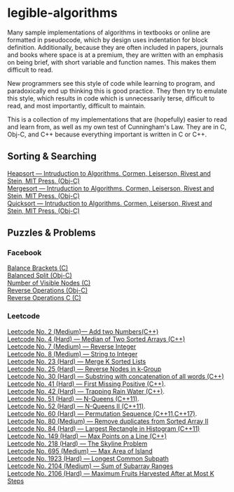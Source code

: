 # legible-algorithms

Many sample implementations of algorithms in textbooks or online are formatted in pseudocode, which by design uses indentation for block definition.  Additionally, because they are often included in papers, journals and books where space is at a premium, they are written with an emphasis on being brief, with short variable and function names.  This makes them difficult to read.

New programmers see this style of code while learning to program, and paradoxically end up thinking this is good practice.  They then try to emulate this style, which results in code which is unnecessarily terse, difficult to read, and most importantly, difficult to maintain.

This is a collection of my implementations that are (hopefully) easier to read and learn from, as well as my own test of Cunningham's Law.  They are in C, Obj-C, and C++ because everything important is written in C or C++.


## Sorting & Searching

<a href="https://github.com/aeu/legible-algorithms/tree/master/sorting/heapsort">Heapsort &mdash; Intruduction to Algorithms. Cormen, Leiserson, Rivest and Stein, MIT Press. (Obj-C)</a>  
<a href="https://github.com/aeu/legible-algorithms/tree/master/sorting/mergesort">Mergesort &mdash; Intruduction to Algorithms. Cormen, Leiserson, Rivest and Stein, MIT Press. (Obj-C)</a>  
<a href="https://github.com/aeu/legible-algorithms/tree/master/sorting/quicksort">Quicksort &mdash; Intruduction to Algorithms. Cormen, Leiserson, Rivest and Stein, MIT Press. (Obj-C)</a>  


## Puzzles & Problems

### Facebook
<a href="https://github.com/aeu/legible-algorithms/tree/master/facebook/balanced-brackets">Balance Brackets (C)</a>  
<a href="https://github.com/aeu/legible-algorithms/tree/master/facebook/balanced-split">Balanced Split (Obj-C)</a>  
<a href="https://github.com/aeu/legible-algorithms/tree/master/facebook/number-of-visible-nodes">Number of Visible Nodes (C)</a>  
<a href="https://github.com/aeu/legible-algorithms/tree/master/facebook/reverse-operations">Reverse Operations (Obj-C)</a>  
<a href="https://github.com/aeu/legible-algorithms/tree/master/facebook/reverse-operations-c">Reverse Operations C (C)</a>

### Leetcode

<a href="https://github.com/aeu/legible-algorithms/tree/master/leetcode/0002-add-two-numbers">Leetcode No. 2 (Medium)&mdash; Add two Numbers(C++)</a>  
<a href="https://github.com/aeu/legible-algorithms/tree/master/leetcode/median-of-two-sorted-arrays">Leetcode No. 4 (Hard) &mdash; Median of Two Sorted Arrays (C++)</a>  
<a href="https://github.com/aeu/legible-algorithms/tree/master/leetcode/reverse-integer">Leetcode No. 7 (Medium) &mdash; Reverse Integer</a>  
<a href="https://github.com/aeu/legible-algorithms/tree/master/leetcode/string-to-integer-atoi">Leetcode No. 8 (Medium) &mdash; String to Integer</a>  
<a href="https://github.com/aeu/legible-algorithms/tree/master/leetcode/merge-k-sorted-lists">Leetcode No. 23 (Hard) &mdash; Merge K Sorted Lists</a>  
<a href="https://github.com/aeu/legible-algorithms/tree/master/leetcode/0025-reverse-nodes-in-k-group">Leetcode No. 25 (Hard) &mdash; Reverse Nodes in k-Group</a>  
<a href="https://github.com/aeu/legible-algorithms/tree/master/leetcode/0030-substring-with-concatenation-of-all-words">Leetcode No. 30 (Hard) &mdash; Substring with concatenation of all words (C++)</a>  
<a href="https://github.com/aeu/legible-algorithms/tree/master/leetcode/0041-first-missing-positive">Leetcode No. 41 (Hard) &mdash; First Missing Positive (C++)</a>.   
<a href="https://github.com/aeu/legible-algorithms/tree/master/leetcode/trapping-rain-water">Leetcode No. 42 (Hard) &mdash; Trapping Rain Water (C++)</a>.  
<a href="https://github.com/aeu/legible-algorithms/tree/master/leetcode/0051-n-queens">Leetcode No. 51 (Hard) &mdash; N-Queens (C++11)</a>.  
<a href="https://github.com/aeu/legible-algorithms/tree/master/leetcode/0052-n-queens-ii">Leetcode No. 52 (Hard) &mdash; N-Queens II (C++11)</a>.  
<a href="https://github.com/aeu/legible-algorithms/tree/master/leetcode/0060-permutation-sequence">Leetcode No. 60 (Hard) &mdash; Permutation Sequence (C++11,C++17)</a>.  
<a href="https://github.com/aeu/legible-algorithms/tree/master/leetcode/remove-duplicates-from-sorted-array-ii">Leetcode No. 80 (Medium) &mdash; Remove duplicates from Sorted Array II</a>  
<a href="https://github.com/aeu/legible-algorithms/tree/master/leetcode/0084-largest-rectangle-in-histogram">Leetcode No. 84 (Hard) &mdash; Largest Rectangle in Histogram (C++11)   
<a href="https://github.com/aeu/legible-algorithms/tree/master/leetcode/0149_max_points_on_a_line">Leetcode No. 149 (Hard) &mdash; Max Points on a Line (C++)</a>  
<a href="https://github.com/aeu/legible-algorithms/tree/master/leetcode/skyline">Leetcode No. 218 (Hard) &mdash; The Skyline Problem</a>  
<a href="https://github.com/aeu/legible-algorithms/tree/master/leetcode/max-area-of-island">Leetcode No. 695 (Medium) &mdash; Max Area of Island</a>  
<a href="https://github.com/aeu/legible-algorithms/tree/master/leetcode/longest-common-subpath">Leetcode No. 1923 (Hard) &mdash; Longest Common Subpath</a>  
<a href="https://github.com/aeu/legible-algorithms/tree/master/leetcode/sum-of-subarray-ranges">Leetcode No. 2104 (Medium) &mdash; Sum of Subarray Ranges</a>  
<a href="https://github.com/aeu/legible-algorithms/tree/master/leetcode/maximum-fruits-harvested-after-at-most-k-steps">Leetcode No. 2106 (Hard) &mdash; Maximum Fruits Harvested After at Most K Steps</a>  

